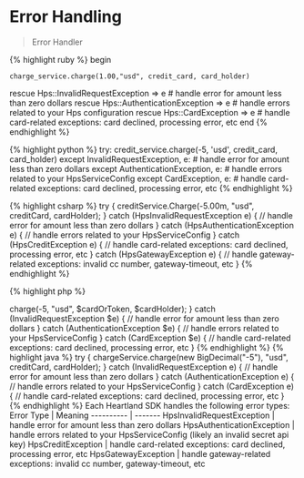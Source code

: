 # Error Handling
> Error Handler

{% highlight ruby %}
begin

    charge_service.charge(1.00,"usd", credit_card, card_holder)

rescue Hps::InvalidRequestException => e
    # handle error for amount less than zero dollars
rescue Hps::AuthenticationException => e
     # handle errors related to your Hps configuration
rescue Hps::CardException => e
    # handle card-related exceptions: card declined, processing error, etc
end
{% endhighlight %}

{% highlight python %}
try:
    credit_service.charge(-5, 'usd', credit_card, card_holder)
except InvalidRequestException, e:
    # handle error for amount less than zero dollars
except AuthenticationException, e:
    # handle errors related to your HpsServiceConfig
except CardException, e:
    # handle card-related exceptions: card declined, processing error, etc
{% endhighlight %}

{% highlight csharp %}
try
{
	creditService.Charge(-5.00m, "usd", creditCard, cardHolder);
}
catch (HpsInvalidRequestException e)
{
	// handle error for amount less than zero dollars
}
catch (HpsAuthenticationException e)
{
	// handle errors related to your HpsServiceConfig
}
catch (HpsCreditException e)
{
	// handle card-related exceptions: card declined, processing error, etc
}
catch (HpsGatewayException e)
{
	// handle gateway-related exceptions: invalid cc number, gateway-timeout, etc
}
{% endhighlight %}

{% highlight php %}
<?php
try
{
	$chargeService->charge(-5, "usd", $cardOrToken, $cardHolder);
}
catch (InvalidRequestException $e)
{
	// handle error for amount less than zero dollars
}
catch (AuthenticationException $e)
{
	// handle errors related to your HpsServiceConfig
}
catch (CardException $e)
{
	// handle card-related exceptions: card declined, processing error, etc
}
{% endhighlight %}

{% highlight java %}
try
{
	chargeService.charge(new BigDecimal("-5"), "usd", creditCard, cardHolder);
}
catch (InvalidRequestException e)
{
	// handle error for amount less than zero dollars
}
catch (AuthenticationException e)
{
	// handle errors related to your HpsServiceConfig
}
catch (CardException e)
{
	// handle card-related exceptions: card declined, processing error, etc
}
{% endhighlight %}

Each Heartland SDK handles the following error types:

Error Type | Meaning
---------- | -------
HpsInvalidRequestException | handle error for amount less than zero dollars
HpsAuthenticationException | handle errors related to your HpsServiceConfig (likely an invalid secret api key)
HpsCreditException | handle card-related exceptions: card declined, processing error, etc
HpsGatewayException | handle gateway-related exceptions: invalid cc number, gateway-timeout, etc
